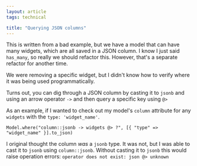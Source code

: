 ```yaml
---
layout: article
tags: technical

title: "Querying JSON columns"
---
```


This is written from a bad example, but we have a model that can have many widgets, which are all saved in a JSON column. I know I just said `has_many`, so really we should refactor this. However, that's a separate refactor for another time.

We were removing a specific widget, but I didn't know how to verify where it was being used programmatically.

Turns out, you can dig through a JSON column by casting it to `jsonb` and using an arrow operator `->` and then query a specific key using `@>`

As an example, if I wanted to check out my model's `column` attribute for any `widgets` with the `type: 'widget_name'`. 

```
Model.where("column::jsonb -> widgets @> ?", [{ "type" => "widget_name" }].to_json)
```

I original thought the column _was_ a `jsonb` type. It was not, but I was able to cast it to `jsonb` using `column::jsonb`. Without casting it to `jsonb` this would raise operation errors: `operator does not exist: json @> unknown`
